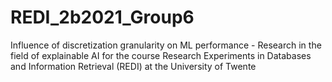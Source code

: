 # REDI_2b2021_Group6
Influence of discretization granularity on ML performance - Research in the field of explainable AI for the course Research Experiments in Databases and Information Retrieval (REDI) at the University of Twente
